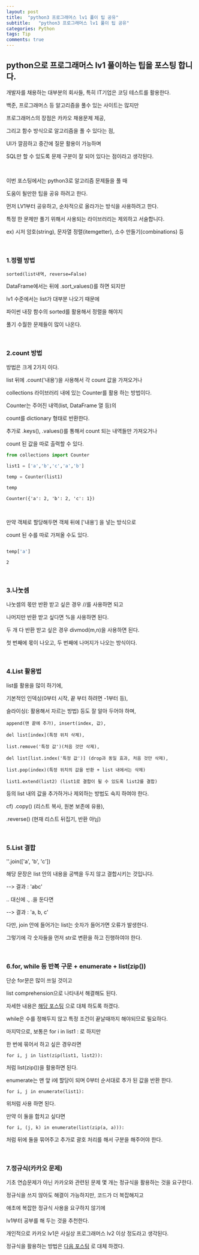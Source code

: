 ```yaml
---
layout: post
title:  "python3 프로그래머스 lv1 풀이 팁 공유"
subtitle:   "python3 프로그래머스 lv1 풀이 팁 공유"
categories: Python
tags: Tip
comments: true
---
```


## python으로 프로그래머스 lv1 풀이하는 팁을 포스팅 합니다.

개발자를 채용하는 대부분의 회사들, 특히 IT기업은 코딩 테스트를 활용한다.

백준, 프로그래머스 등 알고리즘을 풀수 있는 사이트는 많지만

프로그래머스의 장점은 카카오 채용문제 제공,

그리고 함수 방식으로 알고리즘을 풀 수 있다는 점,

UI가 깔끔하고 중간에 질문 활용이 가능하며

SQL만 할 수 있도록 문제 구분이 잘 되어 있다는 점이라고 생각된다.

<br/>

이번 포스팅에서는 python3로 알고리즘 문제들을 풀 때 

도움이 될만한 팁을 공유 하려고 한다.

먼저 LV1부터 공유하고, 순차적으로 올라가는 방식을 사용하려고 한다.

특정 한 문제만 풀기 위해서 사용되는 라이브러리는 제외하고 서술합니다.

ex) 시저 암호(string), 문자열 정렬(itemgetter), 소수 만들기(combinations) 등

<br/>

### 1.정렬 방법

    sorted(list내역, reverse=False)

DataFrame에서는 뒤에 .sort_values()를 하면 되지만

lv1 수준에서는 list가 대부분 나오기 때문에

파이썬 내장 함수의 sorted를 활용해서 정렬을 해야지

풀기 수월한 문제들이 많이 나온다.

<br/>

### 2.count 방법

방법은 크게 2가지 이다.

list 뒤에 .count('내용')을 사용해서 각 count 값을 가져오거나

collections 라이브러리 내에 있는 Counter를 활용 하는 방법이다.

Counter는 주어진 내역(list, DataFrame 열 등)의

count를 dictionary 형태로 반환한다.

추가로 .keys(), .values()를 통해서 count 되는 내역들만 가져오거나

count 된 값을 따로 출력할 수 있다.

```python
from collections import Counter

list1 = ['a','b','c','a','b']

temp = Counter(list1)

temp

```
    Counter({'a': 2, 'b': 2, 'c': 1})

<br/>

만약 객체로 할당해두면 객체 뒤에 ['내용'] 을 넣는 방식으로

count 된 수를 따로 가져올 수도 있다.

```python

temp['a']

```

    2

<br/>

### 3.나눗셈

나눗셈의 몫만 반환 받고 싶은 경우 //를 사용하면 되고

나머지만 반환 받고 싶다면 %을 사용하면 된다.

두 개 다 반환 받고 싶은 경우 divmod(m,n)을 사용하면 된다.

첫 번째에 몫이 나오고, 두 번째에 나머지가 나오는 방식이다.

<br/>

### 4.List 활용법

list를 활용을 많이 하기에, 

기본적인 인덱싱(0부터 시작, 끝 부터 하려면 -1부터 등),

슬라이싱(: 활용해서 자르는 방법) 등도 잘 알아 두어야 하며,

    append(맨 끝에 추가), insert(index, 값),

    del list[index](특정 위치 삭제),

    list.remove('특정 값')(처음 것만 삭제),

    del list[list.index('특정 값')] (drop과 동일 효과, 처음 것만 삭제),

    list.pop(index)(특정 위치의 값을 반환 + list 내에서는 삭제)

    list1.extend(list2) (list1로 결합이 될 수 있도록 list2를 결합)

등의 list 내의 값을 추가하거나 제외하는 방법도 숙지 하여야 한다.

cf) .copy() (리스트 복사, 원본 보존에 유용),

.reverse() (현재 리스트 뒤집기, 반환 아님)

<br/>

### 5.List 결합

''.join(['a', 'b', 'c'])

해당 문장은 list 안의 내용을 공백을 두지 않고 결합시키는 것입니다.

--> 결과 : 'abc'

.. 대신에 ., .을 둔다면

--> 결과 : 'a, b, c'

다만, join 안에 들어가는 list는 숫자가 들어가면 오류가 발생한다.

그렇기에 각 숫자들을 먼저 str로 변환을 하고 진행하여야 한다.

<br/>

### 6.for, while 등 반복 구문 + enumerate + list(zip())

단순 for문은 많이 쓰일 것이고

list comprehension으로 나타내서 해결해도 된다.

자세한 내용은 [해당 포스팅](https://bluemumin.github.io/python/2020/08/02/Python-list_comprehension/) 으로 대체 하도록 하겠다.

while은 수를 정해두지 않고 특정 조건이 끝날때까지 해야되므로 필요하다.

마지막으로, 보통은 for i in list1 : 로 하지만

한 번에 묶어서 하고 싶은 경우라면

    for i, j in list(zip(list1, list2)):

처럼 list(zip())을 활용하면 된다.

enumerate는 맨 앞 i에 할당이 되며 0부터 순서대로 추가 된 값을 반환 한다.

    for i, j in enumerate(list1):

위처럼 사용 하면 된다.

만약 이 둘을 합치고 싶다면

    for i, (j, k) in enumerate(list(zip(a, a))):

처럼 뒤에 둘을 묶어주고 추가로 괄호 처리를 해서 구분을 해주어야 한다.

<br/>

### 7.정규식(카카오 문제)

기초 연습문제가 아닌 카카오와 관련된 문제 몇 개는 정규식을 활용하는 것을 요구한다.

정규식을 쓰지 않아도 해결이 가능하지만, 코드가 더 복잡해지고

애초에 복잡한 정규식 사용을 요구하지 않기에

lv1부터 공부를 해 두는 것을 추천한다.

개인적으로 카카오 lv1은 사실상 프로그래머스 lv2 이상 정도라고 생각된다.

정규식을 활용하는 방법은 [다음 포스팅](https://bluemumin.github.io/python/2022/02/23/Python-%EC%A0%95%EA%B7%9C%EC%8B%9D/) 로 대체 하겠다.